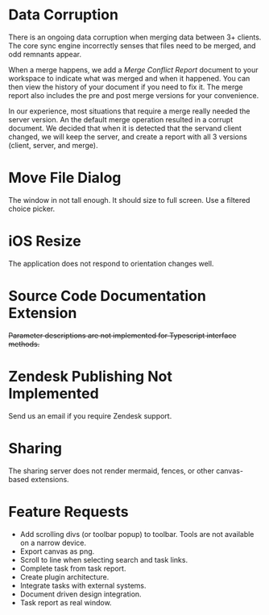 # Data Corruption
There is an ongoing data corruption when merging data between 3+ clients.  The core sync engine incorrectly senses that files need to be merged, and odd remnants appear. 

When a merge happens, we add a *Merge Conflict Report* document to your workspace to indicate what was merged and when it happened.  You can then view the history of your document if you need to fix it.  The merge report also includes the pre and post merge versions for your convenience.

In our experience, most situations that require a merge really needed the server version.  An the default merge operation resulted in a corrupt document.  We decided that when it is detected that the servand client changed, we will keep the server, and create a report with all 3 versions (client, server, and merge).

# Move File Dialog
The window in not tall enough.  It should size to full screen.  Use a filtered choice picker.

# iOS Resize
The application does not respond to orientation changes well.

# Source Code Documentation Extension
~~Parameter descriptions are not implemented for Typescript interface methods.~~

# Zendesk Publishing Not Implemented
Send us an email if you require Zendesk support.

# Sharing
The sharing server does not render mermaid, fences, or other canvas-based extensions.

# Feature Requests
* Add scrolling divs (or toolbar popup) to toolbar.  Tools are not available on a narrow device.
* Export canvas as png.
* Scroll to line when selecting search and task links.
* Complete task from task report.
* Create plugin architecture.
* Integrate tasks with external systems.
* Document driven design integration.
* Task report as real window.
<!--stackedit_data:
eyJoaXN0b3J5IjpbLTk0NzExMDgyMiwtMzA0NDE5NTcwLDIwOT
kwNDEzNDYsMTYzODAyMTE0NywxNzU4MzQzNjk3LC0yMDgzMjAw
MDEzLC0xNDE2NTMzMTMzLDY1NTg1MDUxNSwxMDQyOTM3NTI1LD
E3MjM3MDQxMDEsMjU5OTcwMzQ2LC0xODAwMTczMDk2LDY1NTg1
MDUxNSwtNTMxNDAxNTgxLC0yNDU4NTkwNSwtMTMyNzMxMzEyMi
wtMTk1NzkxODU3Nyw3ODY3MzE4ODksNzk0NTAyNTgzLDExNjU4
MDcyMjJdfQ==
-->